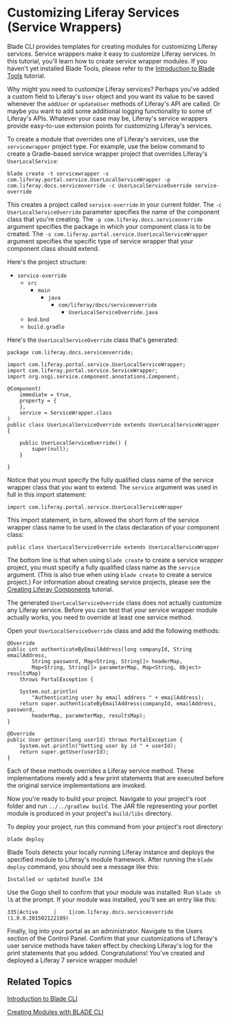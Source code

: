 # Customizing Liferay Services (Service Wrappers) [](id=customizing-liferay-services-service-wrappers)

Blade CLI provides templates for creating modules for customizing Liferay
services. Service wrappers make it easy to customize Liferay services. In
this tutorial, you'll learn how to create service wrapper modules. If you
haven't yet installed Blade Tools, please refer to the
[Introduction to Blade Tools](/develop/tutorials/-/knowledge_base/7-0/installing-blade-cli)
tutorial.

Why might you need to customize Liferay services? Perhaps you've added a custom
field to Liferay's `User` object and you want its value to be saved whenever the
`addUser` or `updateUser` methods of Liferay's API are called. Or maybe you
want to add some additional logging functionality to some of Liferay's APIs.
Whatever your case may be, Liferay's service wrappers provide easy-to-use
extension points for customizing Liferay's services.

To create a module that overrides one of Liferay's services, use the
`servicewrapper` project type. For example, use the below command to create a
Gradle-based service wrapper project that overrides Liferay's
`UserLocalService`: 

    blade create -t servicewrapper -s com.liferay.portal.service.UserLocalServiceWrapper -p com.liferay.docs.serviceoverride -c UserLocalServiceOverride service-override

This creates a project called `service-override` in your current folder. The `-c
UserLocalServiceOverride` parameter specifies the name of the component class
that you're creating. The `-p com.liferay.docs.serviceoverride` argument
specifies the package in which your component class is to be created. The `-s
com.liferay.portal.service.UserLocalServiceWrapper` argument specifies the
specific type of service wrapper that your component class should extend. 

Here's the project structure: 

- `service-override`
    - `src`
        - `main`
            - `java`
                - `com/liferay/docs/serviceoverride`
                    - `UserLocalServiceOverride.java`
    - `bnd.bnd`
    - `build.gradle`

Here's the `UserLocalServiceOverride` class that's generated:

    package com.liferay.docs.serviceoverride;

    import com.liferay.portal.service.UserLocalServiceWrapper;
    import com.liferay.portal.service.ServiceWrapper;
    import org.osgi.service.component.annotations.Component;

    @Component(
        immediate = true,
        property = {
        },
        service = ServiceWrapper.class
    )
    public class UserLocalServiceOverride extends UserLocalServiceWrapper {

        public UserLocalServiceOverride() {
            super(null);
        }

    }

Notice that you must specify the fully qualified class name of the service
wrapper class that you want to extend. The `service` argument was used in full
in this import statement:

    import com.liferay.portal.service.UserLocalServiceWrapper

This import statement, in turn, allowed the short form of the service wrapper
class name to be used in the class declaration of your component class:

    public class UserLocalServiceOverride extends UserLocalServiceWrapper

The bottom line is that when using `blade create` to create a service wrapper
project, you must specify a fully qualified class name as the `service`
argument. (This is also true when using `blade create` to create a service
project.) For information about creating service projects, please see the
[Creating Liferay Components](/develop/tutorials/-/knowledge_base/7-0/creating-liferay-components)
tutorial.

The generated `UserLocalServiceOverride` class does not actually customize any
Liferay service. Before you can test that your service wrapper module actually
works, you need to override at least one service method.

Open your `UserLocalServiceOverride` class and add the following methods:

    @Override
    public int authenticateByEmailAddress(long companyId, String emailAddress,
            String password, Map<String, String[]> headerMap,
            Map<String, String[]> parameterMap, Map<String, Object> resultsMap)
        throws PortalException {

        System.out.println(
            "Authenticating user by email address " + emailAddress);
        return super.authenticateByEmailAddress(companyId, emailAddress, password,
            headerMap, parameterMap, resultsMap);
    }

    @Override
    public User getUser(long userId) throws PortalException {
        System.out.println("Getting user by id " + userId);
        return super.getUser(userId);
    }

Each of these methods overrides a Liferay service method. These implementations
merely add a few print statements that are executed before the original service
implementations are invoked.

Now you're ready to build your project. Navigate to your project's root folder
and run `../../gradlew build`. The JAR file representing your portlet module is
produced in your project's `build/libs` directory.

To deploy your project, run this command from your project's root directory:

    blade deploy

Blade Tools detects your locally running Liferay instance and deploys the
specified module to Liferay's module framework. After running the `blade deploy`
command, you should see a message like this:

    Installed or updated bundle 334

Use the Gogo shell to confirm that your module was installed: Run `blade sh lb`
at the prompt. If your module was installed, you'll see an entry like this:

    335|Active     |    1|com.liferay.docs.serviceoverride (1.0.0.201502122109)

Finally, log into your portal as an administrator. Navigate to the Users section
of the Control Panel. Confirm that your customizations of Liferay's user service
methods have taken effect by checking Liferay's log for the print statements
that you added. Congratulations! You've created and deployed a Liferay 7 service
wrapper module!

## Related Topics [](id=related-topics)

[Introduction to Blade CLI](/develop/tutorials/-/knowledge_base/7-0/installing-blade-cli)

[Creating Modules with BLADE CLI](/develop/tutorials/-/knowledge_base/7-0/creating-modules-with-blade-cli)
